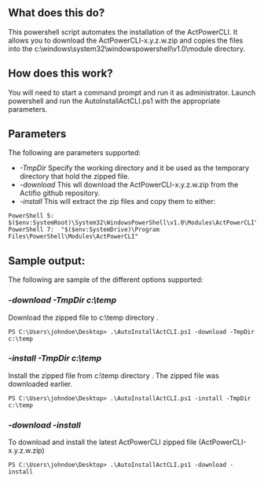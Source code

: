 ## What does this do?

This powershell script automates the installation of the ActPowerCLI. It allows you to download the ActPowerCLI-x.y.z.w.zip and copies the files into the c:\windows\system32\windowspowershell\v1.0\module directory.

## How does this work?

You will need to start a command prompt and run it as administrator. Launch powershell and run the AutoInstallActCLI.ps1 with the appropriate parameters.

## Parameters

The following are parameters supported:
* _-TmpDir_  Specify the working directory and it be used as the temporary directory that hold the zipped file.
* _-download_  This wll download the ActPowerCLI-x.y.z.w.zip from the Actifio github repository.  
* _-install_  This will extract the zip files and copy them to either:

```
PowerShell 5:  $($env:SystemRoot)\System32\WindowsPowerShell\v1.0\Modules\ActPowerCLI"
PowerShell 7:  "$($env:SystemDrive)\Program Files\PowerShell\Modules\ActPowerCLI"
```

## Sample output:
The following are sample of the different options supported:

### _-download -TmpDir c:\temp_
Download the zipped file to c:\temp directory .
```
PS C:\Users\johndoe\Desktop> .\AutoInstallActCLI.ps1 -download -TmpDir c:\temp
```

### _-install -TmpDir c:\temp_
Install the zipped file from c:\temp directory . The zipped file was downloaded earlier.
```
PS C:\Users\johndoe\Desktop> .\AutoInstallActCLI.ps1 -install -TmpDir c:\temp
```

### _-download -install_
To download and install the latest ActPowerCLI zipped file (ActPowerCLI-x.y.z.w.zip)
```
PS C:\Users\johndoe\Desktop> .\AutoInstallActCLI.ps1 -download -install 
```
